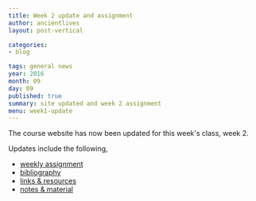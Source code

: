 ```yaml
---
title: Week 2 update and assignment
author: ancientlives
layout: post-vertical

categories:
- blog

tags: general news
year: 2016
month: 09
day: 09
published: true
summary: site updated and week 2 assignment
menu: week1-update
---
```


The course website has now been updated for this week's class, week 2.

Updates include the following,

* [weekly assignment](/weekly_assignment)
* [bibliography](/bibliography)
* [links & resources](/links)
* [notes & material](/notes)
